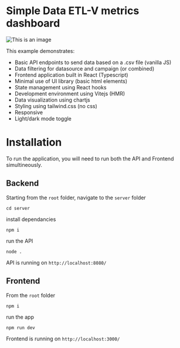 # Simple Data ETL-V metrics dashboard
![This is an image](https://user-images.githubusercontent.com/98665493/163761215-f72793c7-9249-4157-ace1-6bb389a2c8a0.png)

This example demonstrates:
- Basic API endpoints to send data based on a .csv file (vanilla JS)
- Data filtering for datasource and campaign (or combined)
- Frontend application built in React (Typescript)
- Minimal use of UI library (basic html elements)
- State management using React hooks
- Development environment using Vitejs (HMR)
- Data visualization using chartjs
- Styling using tailwind.css (no css)
- Responsive
- Light/dark mode toggle

# Installation

To run the application, you will need to run both the API and Frontend simultineously.

## Backend

Starting from the `root` folder, navigate to the `server` folder
```
cd server
```
install dependancies 
```
npm i
```
run the API
```
node .
```
API is running on `http://localhost:8080/`

## Frontend

From the `root` folder
```
npm i
```
run the app
```
npm run dev
```
Frontend is running on `http://localhost:3000/`


